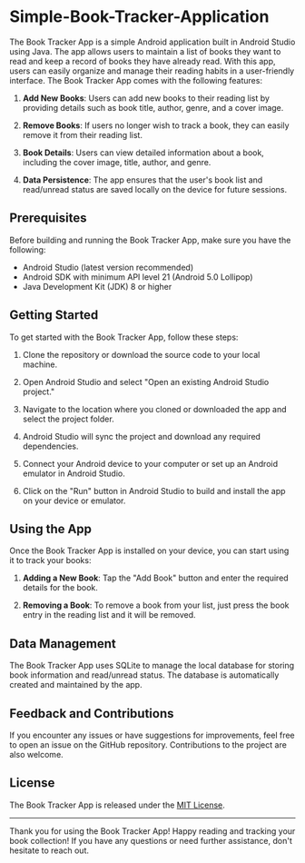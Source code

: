 # Simple-Book-Tracker-Application
The Book Tracker App is a simple Android application built in Android Studio using Java. The app allows users to maintain a list of books they want to read and keep a record of books they have already read. With this app, users can easily organize and manage their reading habits in a user-friendly interface.
The Book Tracker App comes with the following features:

1.  **Add New Books**: Users can add new books to their reading list by providing details such as book title, author, genre, and a cover image.
    
2.  **Remove Books**: If users no longer wish to track a book, they can easily remove it from their reading list.
        
3.  **Book Details**: Users can view detailed information about a book, including the cover image, title, author, and genre.
    
6.  **Data Persistence**: The app ensures that the user's book list and read/unread status are saved locally on the device for future sessions.
    

## Prerequisites

Before building and running the Book Tracker App, make sure you have the following:

-   Android Studio (latest version recommended)
-   Android SDK with minimum API level 21 (Android 5.0 Lollipop)
-   Java Development Kit (JDK) 8 or higher

## Getting Started

To get started with the Book Tracker App, follow these steps:

1.  Clone the repository or download the source code to your local machine.
    
2.  Open Android Studio and select "Open an existing Android Studio project."
    
3.  Navigate to the location where you cloned or downloaded the app and select the project folder.
    
4.  Android Studio will sync the project and download any required dependencies.
    
5.  Connect your Android device to your computer or set up an Android emulator in Android Studio.
    
6.  Click on the "Run" button in Android Studio to build and install the app on your device or emulator.
    

## Using the App

Once the Book Tracker App is installed on your device, you can start using it to track your books:

1.  **Adding a New Book**: Tap the "Add Book" button and enter the required details for the book.
        
2.  **Removing a Book**: To remove a book from your list, just press the book entry in the reading list and it will be removed.
        

## Data Management

The Book Tracker App uses SQLite to manage the local database for storing book information and read/unread status. The database is automatically created and maintained by the app.

## Feedback and Contributions

If you encounter any issues or have suggestions for improvements, feel free to open an issue on the GitHub repository. Contributions to the project are also welcome.

## License

The Book Tracker App is released under the [MIT License](https://chat.openai.com/LICENSE.md).

----------

Thank you for using the Book Tracker App! Happy reading and tracking your book collection! If you have any questions or need further assistance, don't hesitate to reach out.
